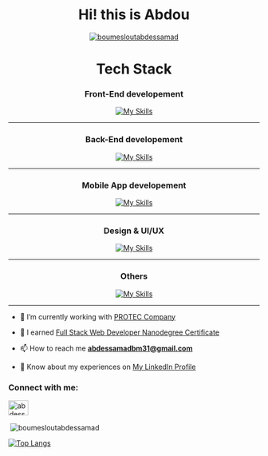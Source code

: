 <h1 align="center">Hi! this is Abdou</h1>

<p align="center"> <a href="https://github.com/ryo-ma/github-profile-trophy"><img src="https://github-profile-trophy.vercel.app/?username=boumesloutabdessamad" alt="boumesloutabdessamad" /></a> </p>
<div align="center">
<h1>Tech Stack</h1>
<h3>Front-End developement</h3>

 [![My Skills](https://skillicons.dev/icons?i=html,css,js,react,next,tailwind)](#)
 
 <hr>


<h3>Back-End developement</h3>

 [![My Skills](https://skillicons.dev/icons?i=nodejs,python,flask,php,kubernetes,aws,gcp,postgres,mysql)](#)

 
 <hr>
 
 <h3>Mobile App developement</h3>

 [![My Skills](https://skillicons.dev/icons?i=react)](https://reactnative.dev/)
 
  <hr>
  
  <h3>Design & UI/UX</h3>

 [![My Skills](https://skillicons.dev/icons?i=figma,ai)](#)
 
  <hr>
  
  <h3>Others</h3>

 [![My Skills](https://skillicons.dev/icons?i=git,postman)](#)
 
  <hr>
   </div>

  

- 🔭 I’m currently working with <a href="https://www.protec-dz.com/">PROTEC Company<a/>

- 🌱 I earned [Full Stack Web Developer Nanodegree Certificate](https://confirm.udacity.com/Y5WKRGMG)

- 📫 How to reach me **abdessamadbm31@gmail.com**

- 📄 Know about my experiences on [My LinkedIn Profile](https://www.linkedin.com/in/boumeslout-abdessamed/)

<h3 align="left">Connect with me:</h3>
<p align="left">
<a href="https://twitter.com/abdessamadbmt" target="blank"><img align="center" src="https://raw.githubusercontent.com/rahuldkjain/github-profile-readme-generator/master/src/images/icons/Social/twitter.svg" alt="abdessamadbmt" height="30" width="40" /></a>
</p>



<p>&nbsp;<img align="center" src="https://github-readme-stats.vercel.app/api?username=boumesloutabdessamad&show_icons=true&locale=en" alt="boumesloutabdessamad" /></p>

[![Top Langs](https://github-readme-stats.vercel.app/api/top-langs/?username=BOUMESLOUTAbdessamad&hide_progress=true)](https://github.com/anuraghazra/github-readme-stats)


